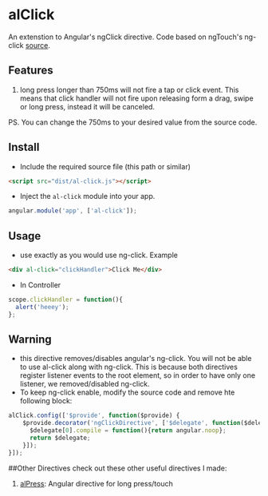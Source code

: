 # alClick
An extenstion to Angular's ngClick directive. Code based on ngTouch's ng-click [source](https://github.com/angular/angular.js/blob/master/src/ngTouch/directive/ngClick.js#L7).

## Features
1. long press longer than 750ms will not fire a tap or click event. This means that click handler will not fire upon releasing form a drag, swipe or long press, instead it will be canceled.

PS. You can change the 750ms to your desired value from the source code.

## Install

+ Include the required source file (this path or similar)

>
``` html
<script src="dist/al-click.js"></script>
```

+ Inject the `al-click` module into your app.

>
``` JavaScript
angular.module('app', ['al-click']);
```

## Usage
+ use exactly as you would use ng-click. Example
>
``` html
<div al-click="clickHandler">Click Me</div>
```
+ In Controller

>
``` JavaScript
scope.clickHandler = function(){
  alert('heeey');
};
```
## Warning
+ this directive removes/disables angular's ng-click. You will not be able to use al-click along with ng-click. This is because both directives register listener events to the root element, so in order to have only one listener, we removed/disabled ng-click.
+ To keep ng-click enable, modify the source code and remove hte following block:

``` JavaScript
alClick.config(['$provide', function($provide) {
    $provide.decorator('ngClickDirective', ['$delegate', function($delegate) {
      $delegate[0].compile = function(){return angular.noop};
      return $delegate;
    }]);
}]);
``` 


##Other Directives
check out these other useful directives I made:

1. [alPress](https://github.com/maaljam/alPress): Angular directive for long press/touch
